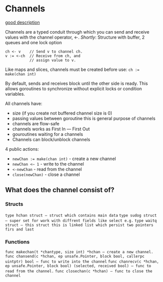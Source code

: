 # Channels 

[good description](https://habr.com/ru/companies/oleg-bunin/articles/522742/)

Channels are a typed conduit through which you can send and receive values with the channel operator, <-.
*Shortly*: Structure with buffer, 2 queues and one lock option 


```
ch <- v    // Send v to channel ch.
v := <-ch  // Receive from ch, and
           // assign value to v.
```

Like maps and slices, channels must be created before use:
`ch := make(chan int)`

By default, sends and receives block until the other side is ready. This allows goroutines to synchronize without explicit locks or condition variables.


All channels have:
- size (if you create not buffered channel size is 0)
- passing values between  goroutine this is general purpose of channels
- channels are flow-safe
- channels works as First In — First Out
- gouroutines waiting for a channels 
- Channels can block/unblock channels

4 public actions:
- `newChan := make(chan int)` - create a new channel
- `newChan <— 1` - write to the channel 
- `<-newChan` - read from the channel
- `close(newChan)` - close a channel 

## What does the channel consist of?

### Structs
`type hchan struct — struct which contains main data`
`type sudog struct — super set for work with diffrent fields like select e.g.`
`type waitq struct — this struct this is linked list which persist two pointers firs and last`

### Functions
`func makechan(t *chantype, size int) *hchan — create a new channel.`
`func chansend(c *hchan, ep unsafe.Pointer, block bool, callerpc uintptr) bool — func to write into the channel`
`func chanrecv(c *hchan, ep unsafe.Pointer, block bool) (selected, received bool) — func to read from the channel.`
`func closechan(c *hchan) — func to close the channel`

